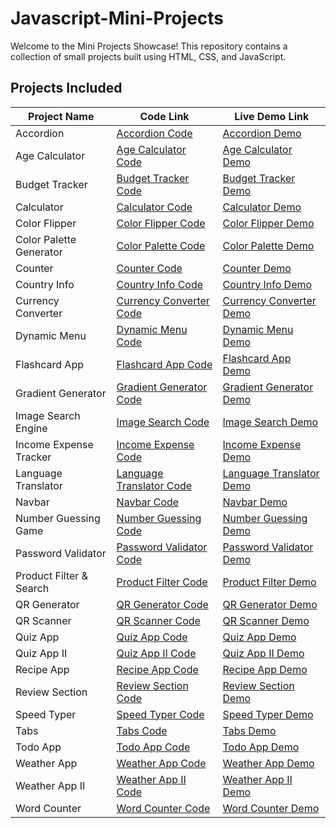 # Javascript-Mini-Projects

Welcome to the Mini Projects Showcase! This repository contains a collection of small projects built using HTML, CSS, and JavaScript.

## Projects Included

| Project Name            | Code Link                                                                                                         | Live Demo Link                                                                                                    |
| ----------------------- | ----------------------------------------------------------------------------------------------------------------- | ----------------------------------------------------------------------------------------------------------------- |
| Accordion               | [Accordion Code](https://github.com/Sahimbehlim/Javascript-Mini-Projects/tree/main/accordion)                     | [Accordion Demo](https://sahimbehlim.github.io/Javascript-Mini-Projects/accordion/index.html)                     |
| Age Calculator          | [Age Calculator Code](https://github.com/Sahimbehlim/Javascript-Mini-Projects/tree/main/age-calculator)           | [Age Calculator Demo](https://sahimbehlim.github.io/Javascript-Mini-Projects/age-calculator/index.html)           |
| Budget Tracker          | [Budget Tracker Code](https://github.com/Sahimbehlim/Javascript-Mini-Projects/tree/main/budget-tracker)           | [Budget Tracker Demo](https://sahimbehlim.github.io/Javascript-Mini-Projects/budget-tracker/index.html)           |
| Calculator              | [Calculator Code](https://github.com/Sahimbehlim/Javascript-Mini-Projects/tree/main/calculator)                   | [Calculator Demo](https://sahimbehlim.github.io/Javascript-Mini-Projects/calculator/index.html)                   |
| Color Flipper           | [Color Flipper Code](https://github.com/Sahimbehlim/Javascript-Mini-Projects/tree/main/color-flipper)             | [Color Flipper Demo](https://sahimbehlim.github.io/Javascript-Mini-Projects/color-flipper/index.html)             |
| Color Palette Generator | [Color Palette Code](https://github.com/Sahimbehlim/Javascript-Mini-Projects/tree/main/color-palette-generator)   | [Color Palette Demo](https://sahimbehlim.github.io/Javascript-Mini-Projects/color-palette-generator/index.html)   |
| Counter                 | [Counter Code](https://github.com/Sahimbehlim/Javascript-Mini-Projects/tree/main/counter)                         | [Counter Demo](https://sahimbehlim.github.io/Javascript-Mini-Projects/counter/index.html)                         |
| Country Info            | [Country Info Code](https://github.com/Sahimbehlim/Javascript-Mini-Projects/tree/main/country-info)               | [Country Info Demo](https://sahimbehlim.github.io/Javascript-Mini-Projects/country-info/index.html)               |
| Currency Converter      | [Currency Converter Code](https://github.com/Sahimbehlim/Javascript-Mini-Projects/tree/main/currency-converter)   | [Currency Converter Demo](https://sahimbehlim.github.io/Javascript-Mini-Projects/currency-converter/index.html)   |
| Dynamic Menu            | [Dynamic Menu Code](https://github.com/Sahimbehlim/Javascript-Mini-Projects/tree/main/dynamic-menu)               | [Dynamic Menu Demo](https://sahimbehlim.github.io/Javascript-Mini-Projects/dynamic-menu/index.html)               |
| Flashcard App           | [Flashcard App Code](https://github.com/Sahimbehlim/Javascript-Mini-Projects/tree/main/flashcard-app)             | [Flashcard App Demo](https://sahimbehlim.github.io/Javascript-Mini-Projects/flashcard-app/index.html)             |
| Gradient Generator      | [Gradient Generator Code](https://github.com/Sahimbehlim/Javascript-Mini-Projects/tree/main/gradient-generator)   | [Gradient Generator Demo](https://sahimbehlim.github.io/Javascript-Mini-Projects/gradient-generator/index.html)   |
| Image Search Engine     | [Image Search Code](https://github.com/Sahimbehlim/Javascript-Mini-Projects/tree/main/image-search-engine)        | [Image Search Demo](https://sahimbehlim.github.io/Javascript-Mini-Projects/image-search-engine/index.html)        |
| Income Expense Tracker  | [Income Expense Code](https://github.com/Sahimbehlim/Javascript-Mini-Projects/tree/main/income-expense-tracker)   | [Income Expense Demo](https://sahimbehlim.github.io/Javascript-Mini-Projects/income-expense-tracker/index.html)   |
| Language Translator     | [Language Translator Code](https://github.com/Sahimbehlim/Javascript-Mini-Projects/tree/main/language-translator) | [Language Translator Demo](https://sahimbehlim.github.io/Javascript-Mini-Projects/language-translator/index.html) |
| Navbar                  | [Navbar Code](https://github.com/Sahimbehlim/Javascript-Mini-Projects/tree/main/navbar)                           | [Navbar Demo](https://sahimbehlim.github.io/Javascript-Mini-Projects/navbar/index.html)                           |
| Number Guessing Game    | [Number Guessing Code](https://github.com/Sahimbehlim/Javascript-Mini-Projects/tree/main/number-guessing-game)    | [Number Guessing Demo](https://sahimbehlim.github.io/Javascript-Mini-Projects/number-guessing-game/index.html)    |
| Password Validator      | [Password Validator Code](https://github.com/Sahimbehlim/Javascript-Mini-Projects/tree/main/password-validator)   | [Password Validator Demo](https://sahimbehlim.github.io/Javascript-Mini-Projects/password-validator/index.html)   |
| Product Filter & Search | [Product Filter Code](https://github.com/Sahimbehlim/Javascript-Mini-Projects/tree/main/product-filter-search)    | [Product Filter Demo](https://sahimbehlim.github.io/Javascript-Mini-Projects/product-filter-search/index.html)    |
| QR Generator            | [QR Generator Code](https://github.com/Sahimbehlim/Javascript-Mini-Projects/tree/main/qr-code-generator)          | [QR Generator Demo](https://sahimbehlim.github.io/Javascript-Mini-Projects/qr-code-generator/index.html)          |
| QR Scanner              | [QR Scanner Code](https://github.com/Sahimbehlim/Javascript-Mini-Projects/tree/main/qr-scanner)                   | [QR Scanner Demo](https://sahimbehlim.github.io/Javascript-Mini-Projects/qr-scanner/index.html)                   |
| Quiz App                | [Quiz App Code](https://github.com/Sahimbehlim/Javascript-Mini-Projects/tree/main/quiz-app)                       | [Quiz App Demo](https://sahimbehlim.github.io/Javascript-Mini-Projects/quiz-app/index.html)                       |
| Quiz App II             | [Quiz App II Code](https://github.com/Sahimbehlim/Javascript-Mini-Projects/tree/main/quiz-app-II)                 | [Quiz App II Demo](https://sahimbehlim.github.io/Javascript-Mini-Projects/quiz-app-II/index.html)                 |
| Recipe App              | [Recipe App Code](https://github.com/Sahimbehlim/Javascript-Mini-Projects/tree/main/recipe-app)                   | [Recipe App Demo](https://sahimbehlim.github.io/Javascript-Mini-Projects/recipe-app/index.html)                   |
| Review Section          | [Review Section Code](https://github.com/Sahimbehlim/Javascript-Mini-Projects/tree/main/review-section)           | [Review Section Demo](https://sahimbehlim.github.io/Javascript-Mini-Projects/review-section/index.html)           |
| Speed Typer             | [Speed Typer Code](https://github.com/Sahimbehlim/Javascript-Mini-Projects/tree/main/speed-typer)                 | [Speed Typer Demo](https://sahimbehlim.github.io/Javascript-Mini-Projects/speed-typer/index.html)                 |
| Tabs                    | [Tabs Code](https://github.com/Sahimbehlim/Javascript-Mini-Projects/tree/main/tabs)                               | [Tabs Demo](https://sahimbehlim.github.io/Javascript-Mini-Projects/tabs/index.html)                               |
| Todo App                | [Todo App Code](https://github.com/Sahimbehlim/Javascript-Mini-Projects/tree/main/todo-app)                       | [Todo App Demo](https://sahimbehlim.github.io/Javascript-Mini-Projects/todo-app/index.html)                       |
| Weather App             | [Weather App Code](https://github.com/Sahimbehlim/Javascript-Mini-Projects/tree/main/weather-app)                 | [Weather App Demo](https://sahimbehlim.github.io/Javascript-Mini-Projects/weather-app/index.html)                 |
| Weather App II          | [Weather App II Code](https://github.com/Sahimbehlim/Javascript-Mini-Projects/tree/main/weather-app-II)           | [Weather App II Demo](https://sahimbehlim.github.io/Javascript-Mini-Projects/weather-app-II/index.html)           |
| Word Counter            | [Word Counter Code](https://github.com/Sahimbehlim/Javascript-Mini-Projects/tree/main/word-counter)               | [Word Counter Demo](https://sahimbehlim.github.io/Javascript-Mini-Projects/word-counter/index.html)               |
